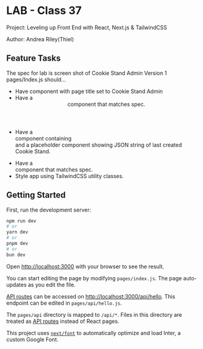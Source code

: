 # LAB - Class 37

Project: Leveling up Front End with React, Next.js & TailwindCSS

Author: Andrea Riley(Thiel)

## Feature Tasks

The spec for lab is screen shot of Cookie Stand Admin Version 1
pages/Index.js should…

- Have <Head> component with page title set to Cookie Stand Admin
- Have a <header> component that matches spec.
- Have a <main> component containing <form> and a placeholder component showing JSON string of last created Cookie Stand.
- Have a <footer> component that matches spec.
- Style app using TailwindCSS utility classes.

## Getting Started

First, run the development server:

```bash
npm run dev
# or
yarn dev
# or
pnpm dev
# or
bun dev
```

Open [http://localhost:3000](http://localhost:3000) with your browser to see the result.

You can start editing the page by modifying `pages/index.js`. The page auto-updates as you edit the file.

[API routes](https://nextjs.org/docs/api-routes/introduction) can be accessed on [http://localhost:3000/api/hello](http://localhost:3000/api/hello). This endpoint can be edited in `pages/api/hello.js`.

The `pages/api` directory is mapped to `/api/*`. Files in this directory are treated as [API routes](https://nextjs.org/docs/api-routes/introduction) instead of React pages.

This project uses [`next/font`](https://nextjs.org/docs/basic-features/font-optimization) to automatically optimize and load Inter, a custom Google Font.
